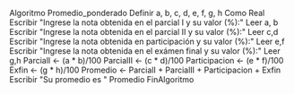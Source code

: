 Algoritmo Promedio_ponderado
	Definir a, b, c, d, e, f, g, h Como Real
	Escribir "Ingrese la nota obtenida en el parcial I y su valor (%):"
	Leer a, b
	Escribir "Ingrese la nota obtenida en el parcial II y su valor (%):"
	Leer c,d
	Escribir "Ingrese la nota obtenida en participación y su valor (%):"
	Leer e,f
	Escribir "Ingrese la nota obtenida en el exámen final y su valor (%):"
	Leer g,h
	ParcialI <- (a * b)/100
	ParcialII <- (c * d)/100
	Participacion <- (e * f)/100
	Exfin <- (g * h)/100
	Promedio <- ParcialI + ParcialII + Participacion + Exfin
	Escribir "Su promedio es " Promedio
FinAlgoritmo
